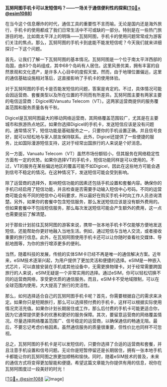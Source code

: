 **瓦努阿图手机卡可以发短信吗？——一场关于通信便利性的探索[[TG💪+ @esim1088](https://t.me/s/esim1088)]**

在当今这个信息爆炸的时代，通信工具的重要性不言而喻。无论是国内还是海外旅行，手机卡的使用都成了我们日常生活中不可或缺的一部分。特别是在一些热门旅游目的地，比如南太平洋上的明珠——瓦努阿图，手机卡的使用问题常常成为游客们关注的焦点。那么，瓦努阿图的手机卡到底能不能发短信呢？今天我们就来详细探讨一下这个问题。

首先，让我们了解一下瓦努阿图的基本情况。瓦努阿图是一个位于南太平洋西部的岛国，由83个岛屿组成，其中68个岛屿有人居住。这里风景优美，拥有丰富的自然景观和文化遗产，是许多人心目中的度假天堂。然而，由于地理位置偏远，这里的通信基础设施相对落后，这直接影响了手机卡的使用体验。

对于瓦努阿图的手机卡是否能发短信的问题，答案是肯定的。不过，具体情况可能会因运营商、套餐类型以及所在位置的不同而有所差异。瓦努阿图主要有两家主要的电信运营商：Digicel和Vanuatu Telecom（VT）。这两家运营商提供的服务覆盖范围和服务质量各有千秋。

Digicel是瓦努阿图最大的移动网络运营商，其网络覆盖范围较广，尤其是在主要城市和旅游热点地区。如果你选择Digicel的手机卡，发送短信应该是没有问题的。通常情况下，短信功能是基础服务之一，只要你的手机设置正确，并且信号良好，就可以轻松地与家人朋友保持联系。此外，Digicel还提供了一些便捷的服务，比如国际漫游短信支持，这对于经常出国旅行的人来说是个好消息。

另一方面，Vanuatu Telecom（VT）虽然市场份额较小，但其服务在网络稳定性方面有一定的优势。如果你选择VT的手机卡，短信功能同样是可以使用的。不过，VT的服务在某些偏远地区的覆盖可能不如Digicel，因此在这些地方可能会遇到信号不稳定的情况。在这种情况下，发送短信可能会受到影响。

除了运营商的选择外，影响短信功能的因素还包括手机设置和套餐内容。确保你的手机已经启用了短信功能，并且检查是否需要手动输入短信中心号码。不同的运营商可能会有不同的短信中心号码要求，所以最好在购买手机卡时向工作人员咨询清楚。另外，如果你的套餐中包含短信服务，那么发送短信应该是没有额外费用的。但如果套餐中不包括短信服务，那么每次发送短信可能会产生额外的费用，这一点也需要提前了解清楚。

对于那些计划前往瓦努阿图的游客来说，携带一张本地手机卡不仅能够方便地发送短信，还能帮助你更好地融入当地生活。例如，通过短信与当地人交流，或者接收重要的旅行信息。此外，在瓦努阿图使用手机卡还可以让你随时查看社交媒体、导航地图等，为你的旅行增添更多的便利。

当然，随着科技的发展，传统的实体SIM卡已经不再是唯一的通信解决方案。近年来，eSIM技术逐渐兴起，为用户提供了更加灵活和便捷的选择。eSIM是一种嵌入式芯片，可以直接安装在手机或其他设备中，无需更换物理卡。对于经常需要跨国旅行的人来说，eSIM无疑是一个非常实用的选择。通过eSIM，你可以轻松切换不同的运营商网络，享受更优质的通信服务。而且，eSIM卡不受地域限制，可以在全球范围内使用，大大提高了旅行的灵活性。

那么，如何选择适合自己的瓦努阿图手机卡呢？首先，你需要根据自己的需求来决定。如果你只是短期旅行，那么可以选择预付费的手机卡，这样可以根据实际使用情况灵活充值。如果你计划长期居住或工作，那么后付费的手机卡可能更适合你，因为它通常提供更多的优惠和更好的服务保障。其次，要留意运营商的网络覆盖情况。尽量选择网络覆盖范围广、信号稳定的运营商，以确保通信的畅通无阻。最后，不要忘记考虑价格因素。虽然通信服务的质量很重要，但性价比也同样不可忽视。

总之，瓦努阿图的手机卡是可以发短信的，只要你选择了合适的运营商和套餐，并且注意手机设置和信号问题。无论你是短暂停留还是长期居住，拥有一张本地手机卡都能让你的瓦努阿图之旅更加顺畅和愉快。同时，随着eSIM技术的普及，未来的通信方式将变得更加智能和便捷。希望这篇文章能为你提供有用的信息，祝你在瓦努阿图度过一段美好的时光！

[[TG💪+ @esim1088](https://t.me/s/esim1088) ![Image](https://i.postimg.cc/4NQfJmqS/Snipaste-2025-05-13-00-14-12.png)]